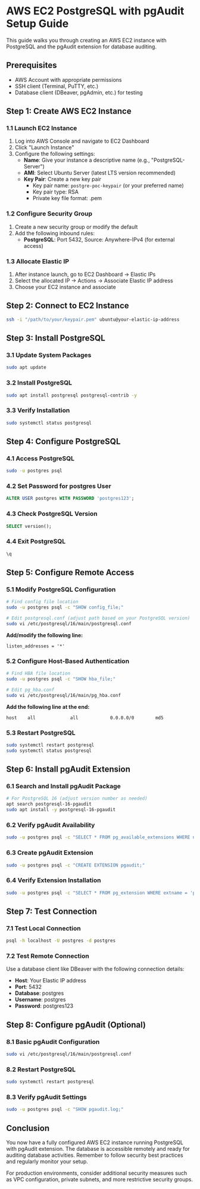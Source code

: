 # AWS EC2 PostgreSQL with pgAudit Setup Guide

This guide walks you through creating an AWS EC2 instance with PostgreSQL and the pgAudit extension for database auditing.

## Prerequisites

- AWS Account with appropriate permissions
- SSH client (Terminal, PuTTY, etc.)
- Database client (DBeaver, pgAdmin, etc.) for testing

## Step 1: Create AWS EC2 Instance

### 1.1 Launch EC2 Instance
1. Log into AWS Console and navigate to EC2 Dashboard
2. Click "Launch Instance"
3. Configure the following settings:
   - **Name**: Give your instance a descriptive name (e.g., "PostgreSQL-Server")
   - **AMI**: Select Ubuntu Server (latest LTS version recommended)
   - **Key Pair**: Create a new key pair
     - Key pair name: `postgre-poc-keypair` (or your preferred name)
     - Key pair type: RSA
     - Private key file format: .pem

### 1.2 Configure Security Group
1. Create a new security group or modify the default
2. Add the following inbound rules:
   - **PostgreSQL**: Port 5432, Source: Anywhere-IPv4 (for external access)

### 1.3 Allocate Elastic IP
1. After instance launch, go to EC2 Dashboard → Elastic IPs
2. Select the allocated IP → Actions → Associate Elastic IP address
3. Choose your EC2 instance and associate

## Step 2: Connect to EC2 Instance
```bash
ssh -i "/path/to/your/keypair.pem" ubuntu@your-elastic-ip-address
```

## Step 3: Install PostgreSQL

### 3.1 Update System Packages
```bash
sudo apt update
```

### 3.2 Install PostgreSQL
```bash
sudo apt install postgresql postgresql-contrib -y
```

### 3.3 Verify Installation
```bash
sudo systemctl status postgresql
```

## Step 4: Configure PostgreSQL

### 4.1 Access PostgreSQL
```bash
sudo -u postgres psql
```

### 4.2 Set Password for postgres User
```sql
ALTER USER postgres WITH PASSWORD 'postgres123';
```

### 4.3 Check PostgreSQL Version
```sql
SELECT version();
```

### 4.4 Exit PostgreSQL
```sql
\q
```

## Step 5: Configure Remote Access

### 5.1 Modify PostgreSQL Configuration
```bash
# Find config file location
sudo -u postgres psql -c "SHOW config_file;"

# Edit postgresql.conf (adjust path based on your PostgreSQL version)
sudo vi /etc/postgresql/16/main/postgresql.conf
```

**Add/modify the following line:**
```
listen_addresses = '*'
```

### 5.2 Configure Host-Based Authentication
```bash
# Find HBA file location
sudo -u postgres psql -c "SHOW hba_file;"

# Edit pg_hba.conf
sudo vi /etc/postgresql/16/main/pg_hba.conf
```

**Add the following line at the end:**
```
host    all             all            0.0.0.0/0        md5
```

### 5.3 Restart PostgreSQL
```bash
sudo systemctl restart postgresql
sudo systemctl status postgresql
```

## Step 6: Install pgAudit Extension

### 6.1 Search and Install pgAudit Package
```bash
# For PostgreSQL 16 (adjust version number as needed)
apt search postgresql-16-pgaudit
sudo apt install -y postgresql-16-pgaudit
```

### 6.2 Verify pgAudit Availability
```bash
sudo -u postgres psql -c "SELECT * FROM pg_available_extensions WHERE name = 'pgaudit';"
```

### 6.3 Create pgAudit Extension
```bash
sudo -u postgres psql -c "CREATE EXTENSION pgaudit;"
```

### 6.4 Verify Extension Installation
```bash
sudo -u postgres psql -c "SELECT * FROM pg_extension WHERE extname = 'pgaudit';"
```

## Step 7: Test Connection

### 7.1 Test Local Connection
```bash
psql -h localhost -U postgres -d postgres
```

### 7.2 Test Remote Connection
Use a database client like DBeaver with the following connection details:
- **Host**: Your Elastic IP address
- **Port**: 5432
- **Database**: postgres
- **Username**: postgres
- **Password**: postgres123

## Step 8: Configure pgAudit (Optional)

### 8.1 Basic pgAudit Configuration
```bash
sudo vi /etc/postgresql/16/main/postgresql.conf
```

### 8.2 Restart PostgreSQL
```bash
sudo systemctl restart postgresql
```

### 8.3 Verify pgAudit Settings
```bash
sudo -u postgres psql -c "SHOW pgaudit.log;"
```

## Conclusion

You now have a fully configured AWS EC2 instance running PostgreSQL with pgAudit extension. The database is accessible remotely and ready for auditing database activities. Remember to follow security best practices and regularly monitor your setup.

For production environments, consider additional security measures such as VPC configuration, private subnets, and more restrictive security groups.
